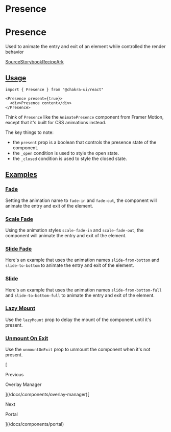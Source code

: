 # Presence

Presence
========

Used to animate the entry and exit of an element while controlled the render behavior

[Source](https://github.com/chakra-ui/chakra-ui/tree/main/packages/react/src/components/presence)[Storybook](https://storybook.chakra-ui.com/?path=/story/components-presence--basic)[Recipe](https://github.com/chakra-ui/chakra-ui/tree/main/packages/react/src/theme/recipes/presence.ts)[Ark](https://ark-ui.com/react/docs/components/presence)

[Usage](#usage)
---------------

```
import { Presence } from "@chakra-ui/react"
```

```
<Presence present={true}>
  <div>Presence content</div>
</Presence>
```

Think of `Presence` like the `AnimatePresence` component from Framer Motion, except that it's built for CSS animations instead.

The key things to note:

*   the `present` prop is a boolean that controls the presence state of the component.
*   the `_open` condition is used to style the open state.
*   the `_closed` condition is used to style the closed state.

[Examples](#examples)
---------------------

### [Fade](#fade)

Setting the animation name to `fade-in` and `fade-out`, the component will animate the entry and exit of the element.

### [Scale Fade](#scale-fade)

Using the animation styles `scale-fade-in` and `scale-fade-out`, the component will animate the entry and exit of the element.

### [Slide Fade](#slide-fade)

Here's an example that uses the animation names `slide-from-bottom` and `slide-to-bottom` to animate the entry and exit of the element.

### [Slide](#slide)

Here's an example that uses the animation names `slide-from-bottom-full` and `slide-to-bottom-full` to animate the entry and exit of the element.

### [Lazy Mount](#lazy-mount)

Use the `lazyMount` prop to delay the mount of the component until it's present.

### [Unmount On Exit](#unmount-on-exit)

Use the `unmountOnExit` prop to unmount the component when it's not present.

[

Previous

Overlay Manager



](/docs/components/overlay-manager)[

Next

Portal



](/docs/components/portal)